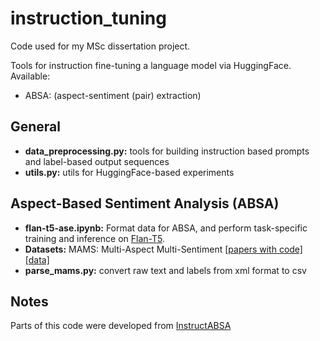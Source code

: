 # instruction_tuning
Code used for my MSc dissertation project.  

Tools for instruction fine-tuning a language model via HuggingFace.  
Available:
- ABSA: (aspect-sentiment (pair) extraction)  


## General
- **data_preprocessing.py:**  tools for building instruction based prompts and label-based output sequences
- **utils.py:**  utils for HuggingFace-based experiments

## Aspect-Based Sentiment Analysis (ABSA)
- **flan-t5-ase.ipynb:**  Format data for ABSA, and perform task-specific training and inference on [Flan-T5](https://huggingface.co/google/flan-t5-base).  
- **Datasets:**  MAMS: Multi-Aspect Multi-Sentiment [\[papers with code\]](https://paperswithcode.com/dataset/mams) [\[data\]](https://github.com/siat-nlp/MAMS-for-ABSA)  
- **parse_mams.py:**  convert raw text and labels from xml format to csv

## Notes
Parts of this code were developed from [InstructABSA](https://github.com/kevinscaria/InstructABSA)

